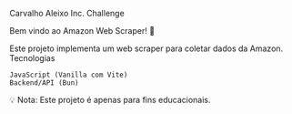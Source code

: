 Carvalho Aleixo Inc. Challenge

Bem vindo ao Amazon Web Scraper! 🚀

Este projeto implementa um web scraper para coletar dados da Amazon.
Tecnologias

    JavaScript (Vanilla com Vite)
    Backend/API (Bun)

💡 Nota: Este projeto é apenas para fins educacionais.
